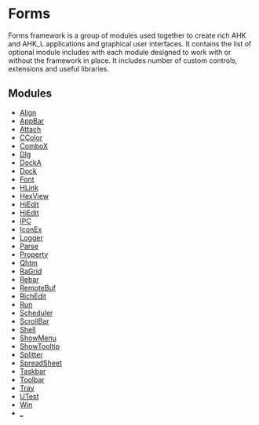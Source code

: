 Forms
=====

Forms framework is a group of modules used together to create rich AHK and AHK_L applications and graphical user interfaces. It contains the list of optional module includes with each module designed to work with or without the framework in place. It includes number of custom controls, extensions and useful libraries.

Modules
-------

- [Align](http://htmlpreview.github.io/?https://github.com/majkinetor/mm-autohotkey/blob/master/Align/Align.html)
- [AppBar](http://htmlpreview.github.io/?https://github.com/majkinetor/mm-autohotkey/blob/master/Appbar/AppBar.html)
- [Attach](http://htmlpreview.github.io/?https://github.com/majkinetor/mm-autohotkey/blob/master/Attach/Attach.html)
- [CColor](http://htmlpreview.github.io/?https://github.com/majkinetor/mm-autohotkey/blob/master/CColor/CColor.html)
- [ComboX](http://htmlpreview.github.io/?https://github.com/majkinetor/mm-autohotkey/blob/master/ComboX/ComboX.html)
- [Dlg](http://htmlpreview.github.io/?https://github.com/majkinetor/mm-autohotkey/blob/master/Dlg/Dlg.html)
- [DockA](http://htmlpreview.github.io/?https://github.com/majkinetor/mm-autohotkey/blob/master/DockA/DockA.html)
- [Dock](http://htmlpreview.github.io/?https://github.com/majkinetor/mm-autohotkey/blob/master/Dock/Dock.html)
- [Font](http://htmlpreview.github.io/?https://github.com/majkinetor/mm-autohotkey/blob/master/Font/Font.html)
- [HLink](http://htmlpreview.github.io/?https://github.com/majkinetor/mm-autohotkey/blob/master/HLink/HLink.html)
- [HexView](https://github.com/majkinetor/mm-autohotkey/blob/master/HexView/Screenshot.png)
- [HiEdit](http://htmlpreview.github.io/?https://github.com/majkinetor/mm-autohotkey/blob/master/HiEdit/HiEdit.html)
- [HiEdit](http://htmlpreview.github.io/?https://github.com/majkinetor/mm-autohotkey/blob/master/HiEdit/HiEdit.html)
- [IPC](http://htmlpreview.github.io/?https://github.com/majkinetor/mm-autohotkey/blob/master/IPC/IPC.html)
- [IconEx](https://github.com/majkinetor/mm-autohotkey/blob/master/IconEx/images/iconex.png)
- [Logger](http://htmlpreview.github.io/?https://github.com/majkinetor/mm-autohotkey/blob/master/Logger/Logger.html)
- [Parse](http://htmlpreview.github.io/?https://github.com/majkinetor/mm-autohotkey/blob/master/Parse/Parse.html)
- [Property](http://htmlpreview.github.io/?https://github.com/majkinetor/mm-autohotkey/blob/master/Property/Property.html)
- [Qhtm](https://github.com/majkinetor/mm-autohotkey/blob/master/QHTM/Qhtm.ahk)
- [RaGrid](http://htmlpreview.github.io/?https://github.com/majkinetor/mm-autohotkey/blob/master/RaGrid/RaGrid.html)
- [Rebar](http://htmlpreview.github.io/?https://github.com/majkinetor/mm-autohotkey/blob/master/Rebar/Rebar.html)
- [RemoteBuf](http://htmlpreview.github.io/?https://github.com/majkinetor/mm-autohotkey/blob/master/RemoteBuffer/RemoteBuf.html)
- [RichEdit](http://htmlpreview.github.io/?https://github.com/majkinetor/mm-autohotkey/blob/master/RichEdit/RichEdit.html)
- [Run](http://htmlpreview.github.io/?https://github.com/majkinetor/mm-autohotkey/blob/master/Run/Run.html)
- [Scheduler](http://htmlpreview.github.io/?https://github.com/majkinetor/mm-autohotkey/blob/master/Scheduler/Scheduler.html)
- [ScrollBar](http://htmlpreview.github.io/?https://github.com/majkinetor/mm-autohotkey/blob/master/ScrollBar/ScrollBar.html)
- [Shell](https://github.com/majkinetor/mm-autohotkey/blob/master/Shell/Shell.ahk)
- [ShowMenu](http://htmlpreview.github.io/?https://github.com/majkinetor/mm-autohotkey/blob/master/ShowMenu/ShowMenu.html)
- [ShowTooltip](http://htmlpreview.github.io/?https://github.com/majkinetor/mm-autohotkey/blob/master/ShowTooltip/ShowTooltip.html)
- [Splitter](http://htmlpreview.github.io/?https://github.com/majkinetor/mm-autohotkey/blob/master/Splitter/Splitter.html)
- [SpreadSheet](http://htmlpreview.github.io/?https://github.com/majkinetor/mm-autohotkey/blob/master/SpreadSheet/SpreadSheet.html)
- [Taskbar](http://htmlpreview.github.io/?https://github.com/majkinetor/mm-autohotkey/blob/master/Taskbar/Taskbar.html)
- [Toolbar](http://htmlpreview.github.io/?https://github.com/majkinetor/mm-autohotkey/blob/master/Toolbar/Toolbar.html)
- [Tray](http://htmlpreview.github.io/?https://github.com/majkinetor/mm-autohotkey/blob/master/Tray/Tray.html)
- [UTest](http://htmlpreview.github.io/?https://github.com/majkinetor/mm-autohotkey/blob/master/UTest/UTest.html)
- [Win](http://htmlpreview.github.io/?https://github.com/majkinetor/mm-autohotkey/blob/master/Win/Win.html)
- [_](http://htmlpreview.github.io/?https://github.com/majkinetor/mm-autohotkey/blob/master/_/_.html)
